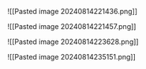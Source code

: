 ![[Pasted image 20240814221436.png]]

![[Pasted image 20240814221457.png]]

![[Pasted image 20240814223628.png]]


![[Pasted image 20240814235151.png]]
